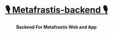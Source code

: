 <div align="center">
  <h1 ><a href="https://writeon.netlify.app/">🎙 Metafrastis-backend 🎙</a></h1>
  <strong>
    Backend For Metafrastis Web and App
  </strong>
</div>
